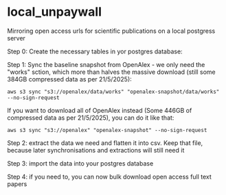 # local_unpaywall
Mirroring open access urls for scientific publications on a local postgress server

Step 0: Create the necessary tables in yor postgres database:


Step 1: Sync the baseline snapshot from OpenAlex - we only need the "works" sction, which more than halves the massive download (still some 384GB compressed data as per 21/5/2025):
```shell
aws s3 sync "s3://openalex/data/works" "openalex-snapshot/data/works" --no-sign-request
```

If you want to download all of OpenAlex instead (Some 446GB of compressed data as per 21/5/2025), you can do it like that:
```shell
aws s3 sync "s3://openalex" "openalex-snapshot" --no-sign-request
```

Step 2: extract the data we need and flatten it into csv. Keep that file, because later synchronisations and extractions will still need it

Step 3: import the data into your postgres database

Step 4: if you need to, you can now bulk download open access full text papers 
